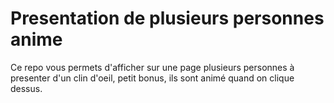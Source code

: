 # Presentation de plusieurs personnes anime
 Ce repo vous permets d'afficher sur une page plusieurs personnes à presenter d'un clin d'oeil, petit bonus, ils sont animé quand on clique dessus. 
